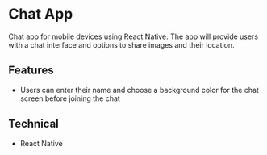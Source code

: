 # Chat App
Chat app for mobile devices using React Native. The app will provide users with a chat interface and options to share images and their location.


## Features
- Users can enter their name and choose a background color for the chat screen before joining the chat


## Technical
- React Native


